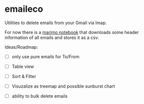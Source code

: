 # emaileco
Utilities to delete emails from your Gmail via Imap.

For now there is a [marimo notebook](https://github.com/marimo-team/marimo) that downloads some header information of all emails and stores it as a csv.

Ideas/Roadmap:

- [ ] only use pure emails for To/From
- [ ] Table view
- [ ] Sort & Filter
- [ ] Visuzalize as treemap and possible sunburst chart
- [ ] ability to bulk delete emails


